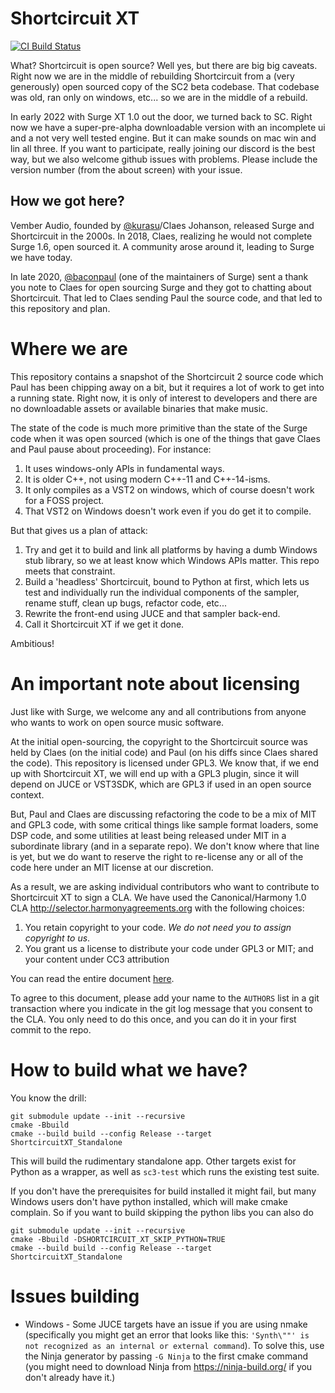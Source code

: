 # Shortcircuit XT

[![CI Build Status](https://dev.azure.com/surge-synthesizer/surge/_apis/build/status/surge-synthesizer.shortcircuit-xt?branchName=main)](https://dev.azure.com/surge-synthesizer/shortcircuit-xt/_build/latest?definitionId=2&branchName=main)

What? Shortcircuit is open source? Well yes, but there are big big caveats. Right now we are in the middle of rebuilding
Shortcircuit from a (very generously) open sourced copy of the SC2 beta codebase. That codebase was old, ran only on
windows, etc... so we are in the middle of a rebuild.

In early 2022 with Surge XT 1.0 out the door, we turned back to SC. Right now we have a super-pre-alpha downloadable
version with an incomplete ui and a not very well tested engine. But it can make sounds on mac win and lin all three. If
you want to participate, really joining our discord is the best way, but we also welcome github issues with problems.
Please include the version number (from the about screen) with your issue.

## How we got here?

Vember Audio, founded by [@kurasu](https://github.com/kurasu)/Claes Johanson, released Surge and Shortcircuit in the
2000s. In 2018, Claes, realizing he would not complete Surge 1.6, open sourced it. A community arose around it, leading
to Surge we have today.

In late 2020, [@baconpaul](https://github.com/baconpaul) (one of the maintainers of Surge) sent a thank you note to
Claes for open sourcing Surge and they got to chatting about Shortcircuit. That led to Claes sending Paul the source
code, and that led to this repository and plan.

# Where we are

This repository contains a snapshot of the Shortcircuit 2 source code which Paul has been chipping away on a bit, but it
requires a lot of work to get into a running state. Right now, it is only of interest to developers and there are no
downloadable assets or available binaries that make music.

The state of the code is much more primitive than the state of the Surge code when it was open sourced (which is one of
the things that gave Claes and Paul pause about proceeding). For instance:

1. It uses windows-only APIs in fundamental ways.
2. It is older C++, not using modern C++-11 and C++-14-isms.
3. It only compiles as a VST2 on windows, which of course doesn't work for a FOSS project.
4. That VST2 on Windows doesn't work even if you do get it to compile.

But that gives us a plan of attack:

1. Try and get it to build and link all platforms by having a dumb Windows stub library, so we at least know which
   Windows APIs matter. This repo meets that constraint.
2. Build a 'headless' Shortcircuit, bound to Python at first, which lets us test and individually run the individual
   components of the sampler, rename stuff, clean up bugs, refactor code, etc...
3. Rewrite the front-end using JUCE and that sampler back-end.
4. Call it Shortcircuit XT if we get it done.

Ambitious!

# An important note about licensing

Just like with Surge, we welcome any and all contributions from anyone who wants to work on open source music software.

At the initial open-sourcing, the copyright to the Shortcircuit source was held by Claes (on the initial code) and
Paul (on his diffs since Claes shared the code). This repository is licensed under GPL3. We know that, if we end up with
Shortcircuit XT, we will end up with a GPL3 plugin, since it will depend on JUCE or VST3SDK, which are GPL3 if used in
an open source context.

But, Paul and Claes are discussing refactoring the code to be a mix of MIT and GPL3 code, with some critical things like
sample format loaders, some DSP code, and some utilities at least being released under MIT in a subordinate library (and
in a separate repo). We don't know where that line is yet, but we do want to reserve the right to re-license any or all
of the code here under an MIT license at our discretion.

As a result, we are asking individual contributors who want to contribute to Shortcircuit XT to sign a CLA. We have used
the Canonical/Harmony 1.0 CLA http://selector.harmonyagreements.org with the following choices:

1. You retain copyright to your code. *We do not need you to assign copyright to us*.
2. You grant us a license to distribute your code under GPL3 or MIT; and your content under CC3 attribution

You can read the entire document [here](doc/ShortcircuitXT-Individual-CLA.pdf).

To agree to this document, please add your name to the `AUTHORS` list in a git transaction where you indicate in the git
log message that you consent to the CLA. You only need to do this once, and you can do it in your first commit to the
repo.

# How to build what we have?

You know the drill:

```
git submodule update --init --recursive
cmake -Bbuild
cmake --build build --config Release --target ShortcircuitXT_Standalone
```

This will build the rudimentary standalone app. Other targets exist for Python as a wrapper, as well as `sc3-test`
which runs the existing test suite.

If you don't have the prerequisites for build installed it might fail, but many Windows users don't have python
installed, which will make cmake complain. So if you want to build skipping the python libs you can also do

```
git submodule update --init --recursive
cmake -Bbuild -DSHORTCIRCUIT_XT_SKIP_PYTHON=TRUE
cmake --build build --config Release --target ShortcircuitXT_Standalone
```

# Issues building

* Windows - Some JUCE targets have an issue if you are using nmake (specifically you might get an error that looks like
  this: `'Synth\""' is not recognized as an internal or external command`). To solve this, use the Ninja generator by
  passing `-G Ninja` to the first cmake command (you might need to download Ninja from
  https://ninja-build.org/ if you don't already have it.)

